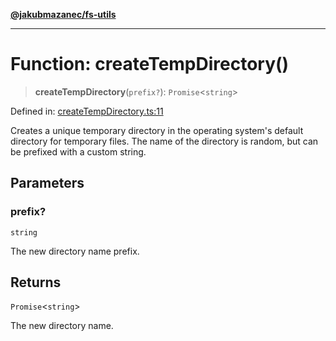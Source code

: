 [**@jakubmazanec/fs-utils**](../README.md)

---

# Function: createTempDirectory()

> **createTempDirectory**(`prefix?`): `Promise`\<`string`\>

Defined in:
[createTempDirectory.ts:11](https://github.com/jakubmazanec/tools/blob/5907d31a071e860d7db8b8a00f698d18fe23e18a/packages/fs-utils/source/createTempDirectory.ts#L11)

Creates a unique temporary directory in the operating system's default directory for temporary
files. The name of the directory is random, but can be prefixed with a custom string.

## Parameters

### prefix?

`string`

The new directory name prefix.

## Returns

`Promise`\<`string`\>

The new directory name.
